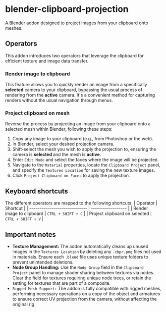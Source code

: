 # blender-clipboard-projection
A Blender addon designed to project images from your clipboard onto meshes.

## Operators
This addon introduces two operators that leverage the clipboard for efficient texture and image data transfer.

### Render image to clipboard
This feature allows you to quickly render an image from a specifically **selected** camera to your clipboard, bypassing the usual process of rendering from the **active** camera. It's a convenient method for capturing renders without the usual navigation through menus.

### Project clipboard on mesh
Reverse the process by projecting an image from your clipboard onto a selected mesh within Blender, following these steps:
1) Copy any image to your clipboard (e.g., from Photoshop or the web).
2) In Blender, select your desired projection camera.
3) Shift-select the mesh you wish to apply the projection to, ensuring the camera is **selected** and the mesh is **active**.
4) Enter `Edit Mode` and select the faces where the image will be projected.
5) Navigate to the `Material` properties, locate the `Clipboard Project` panel, and specify the `Textures Location` for saving the new texture images.
7) Click `Project Clipboard on Faces` to apply the projection.

## Keyboard shortcuts
The different operators are mapped to the following shortcuts:
| Operator                      | Shortcut           |
| ----------------------------- | ------------------ |
| Render image to clipboard     | `CTRL + SHIFT + C` |
| Project clipboard on selected | `CTRL + SHIFT + V` |


## Important notes
- **Texture Management:** The addon automatically cleans up unused images in the `Textures Location` by deleting any `.cbpr.png` files not used in materials. Ensure each `.blend` file uses unique texture folders to prevent unintended deletions.
- **Node Group Handling:** Use the `Node Group` field in the `Clipboard Project` panel to manage shader sharing between textures via nodes. Clear the field for textures requiring unique node trees, or retain the setting for textures that are part of a composite.
- `Rigged Mesh Support:` The addon is fully compatible with rigged meshes, performing necessary operations on a copy of the object and armatures to ensure correct UV projection from the camera, without affecting the original rig.
